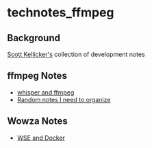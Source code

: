 # technotes_ffmpeg


## Background

[Scott Kellicker's](https://www.linkedin.com/in/scottkellicker) collection of development notes

## ffmpeg Notes

* [whisper and ffmpeg]( whisper/whisper_ffmpeg.md)
* [Random notes I need to organize](misc/random_notes.md)

## Wowza Notes

* [WSE and Docker](wowza/wse_docker.md)
